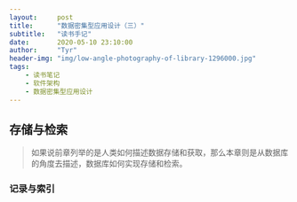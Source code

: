 ```yaml
---
layout:     post
title:      "数据密集型应用设计（三）"
subtitle:   "读书手记"
date:       2020-05-10 23:10:00
author:     "Tyr"
header-img: "img/low-angle-photography-of-library-1296000.jpg"
tags:
    - 读书笔记
    - 软件架构
    - 数据密集型应用设计
---
```


## 存储与检索

> 如果说前章列举的是人类如何描述数据存储和获取，那么本章则是从数据库的角度去描述，数据库如何实现存储和检索。

### 记录与索引